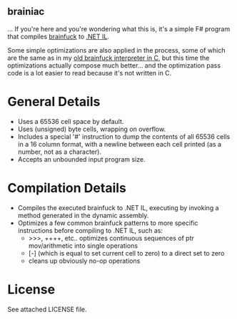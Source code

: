 brainiac
-----------
... If you're here and you're wondering what this is, it's a simple F# program that compiles [brainfuck](https://en.wikipedia.org/wiki/Brainfuck) to [.NET IL](https://en.wikipedia.org/wiki/Common_Intermediate_Language).

Some simple optimizations are also applied in the process, some of which are the same as in my [old brainfuck interpreter in C](https://github.com/profan/yet-another-brainfuck-interpreter), but this time the optimizations actually compose much better... and the optimization pass code is a lot easier to read because it's not written in C.

# General Details
* Uses a 65536 cell space by default.
* Uses (unsigned) byte cells, wrapping on overflow.
* Includes a special '#' instruction to dump the contents of all 65536 cells in a 16 column format, with a newline between each cell printed (as a number, not as a character).
* Accepts an unbounded input program size.

# Compilation Details
* Compiles the executed brainfuck to .NET IL, executing by invoking a method generated in the dynamic assembly.
* Optimizes a few common brainfuck patterns to more specific instructions before compiling to .NET IL, such as:
  * \>\>\>, ++++, etc.. optimizes continuous sequences of ptr mov/arithmetic into single operations
  * [-] (which is equal to set current cell to zero) to a direct set to zero
  * cleans up obviously no-op operations

# License
See attached LICENSE file.
